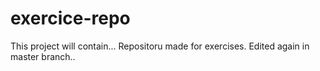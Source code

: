 # exercice-repo
This project will contain...
Repositoru made for exercises.
Edited again in master branch..